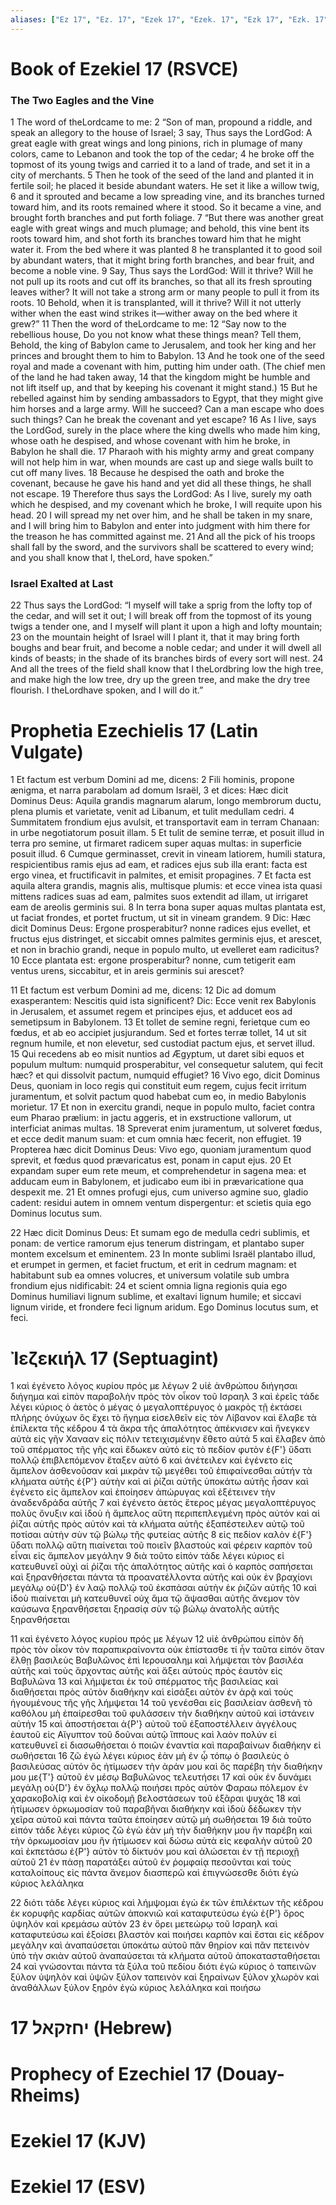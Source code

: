 ```yaml
---
aliases: ["Ez 17", "Ez. 17", "Ezek 17", "Ezek. 17", "Ezk 17", "Ezk. 17"]
---
```



# Book of Ezekiel 17 (RSVCE)

### The Two Eagles and the Vine
1 The word of theLordcame to me:
2 “Son of man, propound a riddle, and speak an allegory to the house of Israel;
3 say, Thus says the LordGod: A great eagle with great wings and long pinions, rich in plumage of many colors, came to Lebanon and took the top of the cedar;
4 he broke off the topmost of its young twigs and carried it to a land of trade, and set it in a city of merchants.
5 Then he took of the seed of the land and planted it in fertile soil; he placed it beside abundant waters. He set it like a willow twig,
6 and it sprouted and became a low spreading vine, and its branches turned toward him, and its roots remained where it stood. So it became a vine, and brought forth branches and put forth foliage.
7 “But there was another great eagle with great wings and much plumage; and behold, this vine bent its roots toward him, and shot forth its branches toward him that he might water it. From the bed where it was planted
8 he transplanted it to good soil by abundant waters, that it might bring forth branches, and bear fruit, and become a noble vine.
9 Say, Thus says the LordGod: Will it thrive? Will he not pull up its roots and cut off its branches, so that all its fresh sprouting leaves wither? It will not take a strong arm or many people to pull it from its roots.
10 Behold, when it is transplanted, will it thrive? Will it not utterly wither when the east wind strikes it—wither away on the bed where it grew?”
11 Then the word of theLordcame to me:
12 “Say now to the rebellious house, Do you not know what these things mean? Tell them, Behold, the king of Babylon came to Jerusalem, and took her king and her princes and brought them to him to Babylon.
13 And he took one of the seed royal and made a covenant with him, putting him under oath. (The chief men of the land he had taken away,
14 that the kingdom might be humble and not lift itself up, and that by keeping his covenant it might stand.)
15 But he rebelled against him by sending ambassadors to Egypt, that they might give him horses and a large army. Will he succeed? Can a man escape who does such things? Can he break the covenant and yet escape?
16 As I live, says the LordGod, surely in the place where the king dwells who made him king, whose oath he despised, and whose covenant with him he broke, in Babylon he shall die.
17 Pharaoh with his mighty army and great company will not help him in war, when mounds are cast up and siege walls built to cut off many lives.
18 Because he despised the oath and broke the covenant, because he gave his hand and yet did all these things, he shall not escape.
19 Therefore thus says the LordGod: As I live, surely my oath which he despised, and my covenant which he broke, I will requite upon his head.
20 I will spread my net over him, and he shall be taken in my snare, and I will bring him to Babylon and enter into judgment with him there for the treason he has committed against me.
21 And all the pick of his troops shall fall by the sword, and the survivors shall be scattered to every wind; and you shall know that I, theLord, have spoken.”
### Israel Exalted at Last
22 Thus says the LordGod: “I myself will take a sprig from the lofty top of the cedar, and will set it out; I will break off from the topmost of its young twigs a tender one, and I myself will plant it upon a high and lofty mountain;
23 on the mountain height of Israel will I plant it, that it may bring forth boughs and bear fruit, and become a noble cedar; and under it will dwell all kinds of beasts; in the shade of its branches birds of every sort will nest.
24 And all the trees of the field shall know that I theLordbring low the high tree, and make high the low tree, dry up the green tree, and make the dry tree flourish. I theLordhave spoken, and I will do it.”


# Prophetia Ezechielis 17 (Latin Vulgate)

1 Et factum est verbum Domini ad me, dicens:
2 Fili hominis, propone ænigma, et narra parabolam ad domum Israël,
3 et dices: Hæc dicit Dominus Deus: Aquila grandis magnarum alarum, longo membrorum ductu, plena plumis et varietate, venit ad Libanum, et tulit medullam cedri.
4 Summitatem frondium ejus avulsit, et transportavit eam in terram Chanaan: in urbe negotiatorum posuit illam.
5 Et tulit de semine terræ, et posuit illud in terra pro semine, ut firmaret radicem super aquas multas: in superficie posuit illud.
6 Cumque germinasset, crevit in vineam latiorem, humili statura, respicientibus ramis ejus ad eam, et radices ejus sub illa erant: facta est ergo vinea, et fructificavit in palmites, et emisit propagines.
7 Et facta est aquila altera grandis, magnis alis, multisque plumis: et ecce vinea ista quasi mittens radices suas ad eam, palmites suos extendit ad illam, ut irrigaret eam de areolis germinis sui.
8 In terra bona super aquas multas plantata est, ut faciat frondes, et portet fructum, ut sit in vineam grandem.
9 Dic: Hæc dicit Dominus Deus: Ergone prosperabitur? nonne radices ejus evellet, et fructus ejus distringet, et siccabit omnes palmites germinis ejus, et arescet, et non in brachio grandi, neque in populo multo, ut evelleret eam radicitus?
10 Ecce plantata est: ergone prosperabitur? nonne, cum tetigerit eam ventus urens, siccabitur, et in areis germinis sui arescet?

11 Et factum est verbum Domini ad me, dicens:
12 Dic ad domum exasperantem: Nescitis quid ista significent? Dic: Ecce venit rex Babylonis in Jerusalem, et assumet regem et principes ejus, et adducet eos ad semetipsum in Babylonem.
13 Et tollet de semine regni, ferietque cum eo fœdus, et ab eo accipiet jusjurandum. Sed et fortes terræ tollet,
14 ut sit regnum humile, et non elevetur, sed custodiat pactum ejus, et servet illud.
15 Qui recedens ab eo misit nuntios ad Ægyptum, ut daret sibi equos et populum multum: numquid prosperabitur, vel consequetur salutem, qui fecit hæc? et qui dissolvit pactum, numquid effugiet?
16 Vivo ego, dicit Dominus Deus, quoniam in loco regis qui constituit eum regem, cujus fecit irritum juramentum, et solvit pactum quod habebat cum eo, in medio Babylonis morietur.
17 Et non in exercitu grandi, neque in populo multo, faciet contra eum Pharao prælium: in jactu aggeris, et in exstructione vallorum, ut interficiat animas multas.
18 Spreverat enim juramentum, ut solveret fœdus, et ecce dedit manum suam: et cum omnia hæc fecerit, non effugiet.
19 Propterea hæc dicit Dominus Deus: Vivo ego, quoniam juramentum quod sprevit, et fœdus quod prævaricatus est, ponam in caput ejus.
20 Et expandam super eum rete meum, et comprehendetur in sagena mea: et adducam eum in Babylonem, et judicabo eum ibi in prævaricatione qua despexit me.
21 Et omnes profugi ejus, cum universo agmine suo, gladio cadent: residui autem in omnem ventum dispergentur: et scietis quia ego Dominus locutus sum.

22 Hæc dicit Dominus Deus: Et sumam ego de medulla cedri sublimis, et ponam: de vertice ramorum ejus tenerum distringam, et plantabo super montem excelsum et eminentem.
23 In monte sublimi Israël plantabo illud, et erumpet in germen, et faciet fructum, et erit in cedrum magnam: et habitabunt sub ea omnes volucres, et universum volatile sub umbra frondium ejus nidificabit:
24 et scient omnia ligna regionis quia ego Dominus humiliavi lignum sublime, et exaltavi lignum humile; et siccavi lignum viride, et frondere feci lignum aridum. Ego Dominus locutus sum, et feci.


# Ἰεζεκιήλ 17 (Septuagint)

1 καὶ ἐγένετο λόγος κυρίου πρός με λέγων
2 υἱὲ ἀνθρώπου διήγησαι διήγημα καὶ εἰπὸν παραβολὴν πρὸς τὸν οἶκον τοῦ Ισραηλ
3 καὶ ἐρεῖς τάδε λέγει κύριος ὁ ἀετὸς ὁ μέγας ὁ μεγαλοπτέρυγος ὁ μακρὸς τῇ ἐκτάσει πλήρης ὀνύχων ὃς ἔχει τὸ ἥγημα εἰσελθεῖν εἰς τὸν Λίβανον καὶ ἔλαβε τὰ ἐπίλεκτα τῆς κέδρου
4 τὰ ἄκρα τῆς ἁπαλότητος ἀπέκνισεν καὶ ἤνεγκεν αὐτὰ εἰς γῆν Χανααν εἰς πόλιν τετειχισμένην ἔθετο αὐτά
5 καὶ ἔλαβεν ἀπὸ τοῦ σπέρματος τῆς γῆς καὶ ἔδωκεν αὐτὸ εἰς τὸ πεδίον φυτὸν ἐ{F'} ὕδατι πολλῷ ἐπιβλεπόμενον ἔταξεν αὐτό
6 καὶ ἀνέτειλεν καὶ ἐγένετο εἰς ἄμπελον ἀσθενοῦσαν καὶ μικρὰν τῷ μεγέθει τοῦ ἐπιφαίνεσθαι αὐτήν τὰ κλήματα αὐτῆς ἐ{P'} αὐτὴν καὶ αἱ ῥίζαι αὐτῆς ὑποκάτω αὐτῆς ἦσαν καὶ ἐγένετο εἰς ἄμπελον καὶ ἐποίησεν ἀπώρυγας καὶ ἐξέτεινεν τὴν ἀναδενδράδα αὐτῆς
7 καὶ ἐγένετο ἀετὸς ἕτερος μέγας μεγαλοπτέρυγος πολὺς ὄνυξιν καὶ ἰδοὺ ἡ ἄμπελος αὕτη περιπεπλεγμένη πρὸς αὐτόν καὶ αἱ ῥίζαι αὐτῆς πρὸς αὐτόν καὶ τὰ κλήματα αὐτῆς ἐξαπέστειλεν αὐτῷ τοῦ ποτίσαι αὐτὴν σὺν τῷ βώλῳ τῆς φυτείας αὐτῆς
8 εἰς πεδίον καλὸν ἐ{F'} ὕδατι πολλῷ αὕτη πιαίνεται τοῦ ποιεῖν βλαστοὺς καὶ φέρειν καρπὸν τοῦ εἶναι εἰς ἄμπελον μεγάλην
9 διὰ τοῦτο εἰπόν τάδε λέγει κύριος εἰ κατευθυνεῖ οὐχὶ αἱ ῥίζαι τῆς ἁπαλότητος αὐτῆς καὶ ὁ καρπὸς σαπήσεται καὶ ξηρανθήσεται πάντα τὰ προανατέλλοντα αὐτῆς καὶ οὐκ ἐν βραχίονι μεγάλῳ οὐ{D'} ἐν λαῷ πολλῷ τοῦ ἐκσπάσαι αὐτὴν ἐκ ῥιζῶν αὐτῆς
10 καὶ ἰδοὺ πιαίνεται μὴ κατευθυνεῖ οὐχ ἅμα τῷ ἅψασθαι αὐτῆς ἄνεμον τὸν καύσωνα ξηρανθήσεται ξηρασίᾳ σὺν τῷ βώλῳ ἀνατολῆς αὐτῆς ξηρανθήσεται

11 καὶ ἐγένετο λόγος κυρίου πρός με λέγων
12 υἱὲ ἀνθρώπου εἰπὸν δὴ πρὸς τὸν οἶκον τὸν παραπικραίνοντα οὐκ ἐπίστασθε τί ἦν ταῦτα εἰπόν ὅταν ἔλθῃ βασιλεὺς Βαβυλῶνος ἐπὶ Ιερουσαλημ καὶ λήμψεται τὸν βασιλέα αὐτῆς καὶ τοὺς ἄρχοντας αὐτῆς καὶ ἄξει αὐτοὺς πρὸς ἑαυτὸν εἰς Βαβυλῶνα
13 καὶ λήμψεται ἐκ τοῦ σπέρματος τῆς βασιλείας καὶ διαθήσεται πρὸς αὐτὸν διαθήκην καὶ εἰσάξει αὐτὸν ἐν ἀρᾷ καὶ τοὺς ἡγουμένους τῆς γῆς λήμψεται
14 τοῦ γενέσθαι εἰς βασιλείαν ἀσθενῆ τὸ καθόλου μὴ ἐπαίρεσθαι τοῦ φυλάσσειν τὴν διαθήκην αὐτοῦ καὶ ἱστάνειν αὐτήν
15 καὶ ἀποστήσεται ἀ{P'} αὐτοῦ τοῦ ἐξαποστέλλειν ἀγγέλους ἑαυτοῦ εἰς Αἴγυπτον τοῦ δοῦναι αὐτῷ ἵππους καὶ λαὸν πολύν εἰ κατευθυνεῖ εἰ διασωθήσεται ὁ ποιῶν ἐναντία καὶ παραβαίνων διαθήκην εἰ σωθήσεται
16 ζῶ ἐγώ λέγει κύριος ἐὰν μὴ ἐν ᾧ τόπῳ ὁ βασιλεὺς ὁ βασιλεύσας αὐτόν ὃς ἠτίμωσεν τὴν ἀράν μου καὶ ὃς παρέβη τὴν διαθήκην μου με{T'} αὐτοῦ ἐν μέσῳ Βαβυλῶνος τελευτήσει
17 καὶ οὐκ ἐν δυνάμει μεγάλῃ οὐ{D'} ἐν ὄχλῳ πολλῷ ποιήσει πρὸς αὐτὸν Φαραω πόλεμον ἐν χαρακοβολίᾳ καὶ ἐν οἰκοδομῇ βελοστάσεων τοῦ ἐξᾶραι ψυχάς
18 καὶ ἠτίμωσεν ὁρκωμοσίαν τοῦ παραβῆναι διαθήκην καὶ ἰδοὺ δέδωκεν τὴν χεῖρα αὐτοῦ καὶ πάντα ταῦτα ἐποίησεν αὐτῷ μὴ σωθήσεται
19 διὰ τοῦτο εἰπόν τάδε λέγει κύριος ζῶ ἐγὼ ἐὰν μὴ τὴν διαθήκην μου ἣν παρέβη καὶ τὴν ὁρκωμοσίαν μου ἣν ἠτίμωσεν καὶ δώσω αὐτὰ εἰς κεφαλὴν αὐτοῦ
20 καὶ ἐκπετάσω ἐ{P'} αὐτὸν τὸ δίκτυόν μου καὶ ἁλώσεται ἐν τῇ περιοχῇ αὐτοῦ
21 ἐν πάσῃ παρατάξει αὐτοῦ ἐν ῥομφαίᾳ πεσοῦνται καὶ τοὺς καταλοίπους εἰς πάντα ἄνεμον διασπερῶ καὶ ἐπιγνώσεσθε διότι ἐγὼ κύριος λελάληκα

22 διότι τάδε λέγει κύριος καὶ λήμψομαι ἐγὼ ἐκ τῶν ἐπιλέκτων τῆς κέδρου ἐκ κορυφῆς καρδίας αὐτῶν ἀποκνιῶ καὶ καταφυτεύσω ἐγὼ ἐ{P'} ὄρος ὑψηλόν καὶ κρεμάσω αὐτὸν
23 ἐν ὄρει μετεώρῳ τοῦ Ισραηλ καὶ καταφυτεύσω καὶ ἐξοίσει βλαστὸν καὶ ποιήσει καρπὸν καὶ ἔσται εἰς κέδρον μεγάλην καὶ ἀναπαύσεται ὑποκάτω αὐτοῦ πᾶν θηρίον καὶ πᾶν πετεινὸν ὑπὸ τὴν σκιὰν αὐτοῦ ἀναπαύσεται τὰ κλήματα αὐτοῦ ἀποκατασταθήσεται
24 καὶ γνώσονται πάντα τὰ ξύλα τοῦ πεδίου διότι ἐγὼ κύριος ὁ ταπεινῶν ξύλον ὑψηλὸν καὶ ὑψῶν ξύλον ταπεινὸν καὶ ξηραίνων ξύλον χλωρὸν καὶ ἀναθάλλων ξύλον ξηρόν ἐγὼ κύριος λελάληκα καὶ ποιήσω


# 17 יחזקאל (Hebrew)


# Prophecy of Ezechiel 17 (Douay-Rheims)


# Ezekiel 17 (KJV)


# Ezekiel 17 (ESV)

